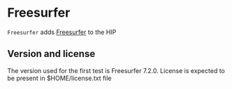 # Freesurfer

`Freesurfer` adds [Freesurfer](https://surfer.nmr.mgh.harvard.edu/) to the HIP

## Version and license

The version used for the first test is Freesurfer 7.2.0.
License is expected to be present in $HOME/license.txt file
